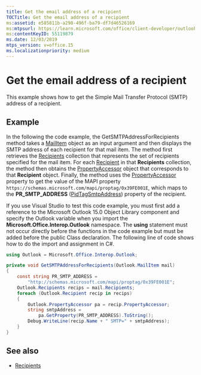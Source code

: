 ```yaml
---
title: Get the email address of a recipient
TOCTitle: Get the email address of a recipient
ms:assetid: e585811b-a298-496f-ba79-df7d46526169
ms:mtpsurl: https://learn.microsoft.com/office/client-developer/outlook/pia/how-to-get-the-e-mail-address-of-a-recipient
ms:contentKeyID: 55119879
ms.date: 12/03/2019
mtps_version: v=office.15
ms.localizationpriority: medium
---
```


# Get the email address of a recipient

This example shows how to get the Simple Mail Transfer Protocol (SMTP) address of a recipient.

## Example

In the following the code example, the GetSMTPAddressForRecipients method takes a [MailItem](/dotnet/api/microsoft.office.interop.outlook.mailitem) object as an input argument and then displays the SMTP address of each recipient for that mail item. The method first retrieves the [Recipients](/dotnet/api/microsoft.office.interop.outlook.recipients) collection that represents the set of recipients specified for the mail item. For each [Recipient](/dotnet/api/microsoft.office.interop.outlook.recipient) in that **Recipients** collection, the method then obtains the [PropertyAccessor](/dotnet/api/microsoft.office.interop.outlook.propertyaccessor) object that corresponds to that **Recipient** object. Finally, the method uses the [PropertyAccessor](/dotnet/api/microsoft.office.interop.outlook.recipient.propertyaccessor) property to get the value of the MAPI property `https://schemas.microsoft.com/mapi/proptag/0x39FE001E`, which maps to the **PR\_SMTP\_ADDRESS** ([PidTagSmtpAddress](/office/client-developer/outlook/mapi/pidtagsmtpaddress-canonical-property)) property of the recipient.

If you use Visual Studio to test this code example, you must first add a reference to the Microsoft Outlook 15.0 Object Library component and specify the Outlook variable when you import the **Microsoft.Office.Interop.Outlook** namespace. The **using** statement must not occur directly before the functions in the code example but must be added before the public Class declaration. The following line of code shows how to do the import and assignment in C\#.

```csharp
using Outlook = Microsoft.Office.Interop.Outlook;
```


```csharp
private void GetSMTPAddressForRecipients(Outlook.MailItem mail)
{
    const string PR_SMTP_ADDRESS =
        "http://schemas.microsoft.com/mapi/proptag/0x39FE001E";
    Outlook.Recipients recips = mail.Recipients;
    foreach (Outlook.Recipient recip in recips)
    {
        Outlook.PropertyAccessor pa = recip.PropertyAccessor;
        string smtpAddress =
            pa.GetProperty(PR_SMTP_ADDRESS).ToString();
        Debug.WriteLine(recip.Name + " SMTP=" + smtpAddress);
    }
}
```

## See also

- [Recipients](recipients.md)
